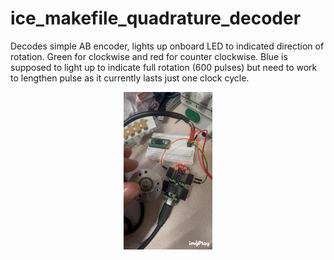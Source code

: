 # ice_makefile_quadrature_decoder

Decodes simple AB encoder, lights up onboard LED to indicated direction of rotation. Green for clockwise and red for counter clockwise. Blue is supposed to light up to indicate full rotation (600 pulses) but need to work to lengthen pulse as it currently lasts just one clock cycle. 


<p align="center">
  <img src="IMB_gByozm.GIF" />
</p>
